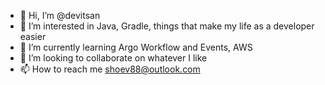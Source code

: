 - 👋 Hi, I’m @devitsan
- 👀 I’m interested in Java, Gradle, things that make my life as a developer easier
- 🌱 I’m currently learning Argo Workflow and Events, AWS
- 💞️ I’m looking to collaborate on whatever I like
- 📫 How to reach me shoev88@outlook.com

<!---
devitsan/devitsan is a ✨ special ✨ repository because its `README.md` (this file) appears on your GitHub profile.
You can click the Preview link to take a look at your changes.
--->
